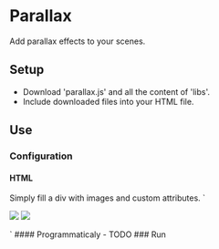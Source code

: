 # Parallax
Add parallax effects to your scenes.

## Setup
- Download 'parallax.js' and all the content of 'libs'.
- Include downloaded files into your HTML file.

## Use
### Configuration
#### HTML
Simply fill a div with images and custom attributes.
`<div id="parallax" width="600" height="400" parallax-x="200" parallax-y="100">
	<img name="sky" src="http://labs.phaser.io/assets/skies/space3.png" parallax-ratio-x="1" parallax-ratio-y="1"/>
	<img name="logo" src="http://labs.phaser.io/assets/sprites/phaser3-logo.png" parallax-ratio-x="0.5" parallax-ratio-y="0.5"/>
</div>`
#### Programmaticaly
- TODO
### Run